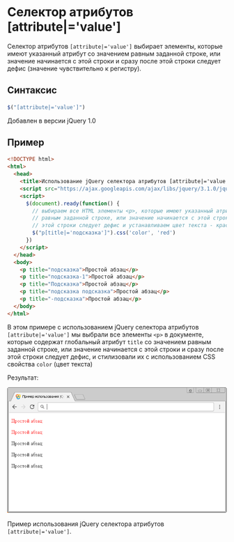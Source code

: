 # Cелектор атрибутов [attribute|='value']

Селектор атрибутов `[attribute|='value']` выбирает элементы, которые имеют указанный атрибут со значением равным заданной строке, или значение начинается с этой строки и сразу после этой строки следует дефис (значение чувствительно к регистру).

## Синтаксис

```js
$("[attribute|='value']")
```

Добавлен в версии jQuery 1.0

## Пример

```html
<!DOCTYPE html>
<html>
  <head>
    <title>Использование jQuery селектора атрибутов [attribute|='value']</title>
    <script src="https://ajax.googleapis.com/ajax/libs/jquery/3.1.0/jquery.min.js"></script>
    <script>
      $(document).ready(function() {
        // выбираем все HTML элементы <p>, которые имеют указанный атрибут со значением
        // равным заданной строке, или значение начинается с этой строки и сразу после
        // этой строки следует дефис и устанавливаем цвет текста - красный
        $("p[title|='подсказка']").css('color', 'red')
      })
    </script>
  </head>
  <body>
    <p title="подсказка">Простой абзац</p>
    <p title="подсказка-1">Простой абзац</p>
    <p title="Подсказка">Простой абзац</p>
    <p title="подсказка подсказка">Простой абзац</p>
    <p title="-подсказка">Простой абзац</p>
  </body>
</html>
```

В этом примере с использованием jQuery селектора атрибутов `[attribute|='value']` мы выбрали все элементы `<p>` в документе, которые содержат глобальный атрибут `title` со значением равным заданной строке, или значение начинается с этой строки и сразу после этой строки следует дефис, и стилизовали их с использованием CSS свойства `color` (цвет текста)

Результат:

![Пример использования jQuery селектора атрибутов](953.png)

Пример использования jQuery селектора атрибутов `[attribute|='value']`.
